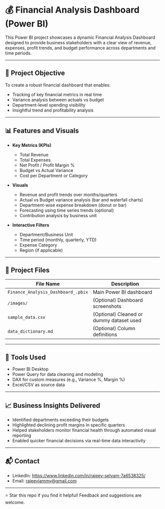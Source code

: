 # 💰 Financial Analysis Dashboard (Power BI)

This Power BI project showcases a dynamic Financial Analysis Dashboard designed to provide business stakeholders with a clear view of revenue, expenses, profit trends, and budget performance across departments and time periods.

---

## 📌 Project Objective

To create a robust financial dashboard that enables:
- Tracking of key financial metrics in real time
- Variance analysis between actuals vs budget
- Department-level spending visibility
- Insightful trend and profitability analysis

---

## 📊 Features and Visuals

- **Key Metrics (KPIs)**
  - Total Revenue
  - Total Expenses
  - Net Profit / Profit Margin %
  - Budget vs Actual Variance
  - Cost per Department or Category

- **Visuals**
  - Revenue and profit trends over months/quarters
  - Actual vs Budget variance analysis (bar and waterfall charts)
  - Department-wise expense breakdown (donut or bar)
  - Forecasting using time series trends (optional)
  - Contribution analysis by business unit

- **Interactive Filters**
  - Department/Business Unit
  - Time period (monthly, quarterly, YTD)
  - Expense Category
  - Region (if applicable)

---

## 📁 Project Files

| File Name | Description |
|-----------|-------------|
| `Finance_Analysis_Dashboard_.pbix` | Main Power BI dashboard |
| `/images/` | (Optional) Dashboard screenshots |
| `sample_data.csv` | (Optional) Cleaned or dummy dataset used |
| `data_dictionary.md` | (Optional) Column definitions |

---

## 🧰 Tools Used

- Power BI Desktop  
- Power Query for data cleaning and modeling  
- DAX for custom measures (e.g., Variance %, Margin %)  
- Excel/CSV as source data

---

## 📈 Business Insights Delivered

- Identified departments exceeding their budgets
- Highlighted declining profit margins in specific quarters
- Helped stakeholders monitor financial health through automated visual reporting
- Enabled quicker financial decisions via real-time data interactivity

---

## 📬 Contact

- LinkedIn: https://www.linkedin.com/in/rajeev-selvam-7a6538325/
- Email: rajeevjammy@gmail.com

---

⭐ Star this repo if you find it helpful! Feedback and suggestions are welcome.
